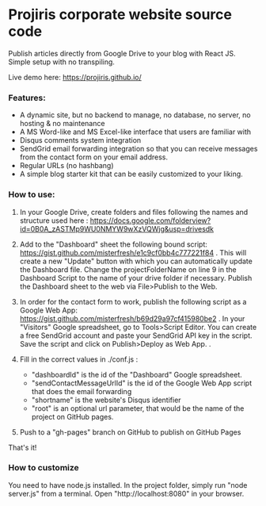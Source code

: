 # Projiris corporate website source code
Publish articles directly from Google Drive to your blog with React JS. Simple setup with no transpiling.

Live demo here: 
https://projiris.github.io/

### Features:
- A dynamic site, but no backend to manage, no database, no server, no hosting & no maintenance
- A MS Word-like and MS Excel-like interface that users are familiar with
- Disqus comments system integration
- SendGrid email forwarding integration so that you can receive messages from the contact form on your email address.
- Regular URLs (no hashbang)
- A simple blog starter kit that can be easily customized to your liking.

### How to use:

1) In your Google Drive, create folders and files following the names and structure used here : 
https://docs.google.com/folderview?id=0B0A_zASTMp9WU0NMYW9wXzVQWjg&usp=drivesdk

2) Add to the "Dashboard" sheet the following bound script:
https://gist.github.com/misterfresh/e1c9cf0bb4c777221f84   . 
This will create a new "Update" button with which you can automatically update the Dashboard file. Change the projectFolderName on line 9 in the Dashboard Script to the name of your drive folder if necessary. Publish the Dashboard sheet to the web via File>Publish to the Web.

3) In order for the contact form to work, publish the following script as a Google Web App:
https://gist.github.com/misterfresh/b69d29a97cf415980be2  . In your "Visitors" Google spreadsheet, go to Tools>Script Editor. You can create a free SendGrid account and paste your SendGrid API key in the script. Save the script and click on Publish>Deploy as Web App. .

4) Fill in the correct values in ./conf.js :
    - "dashboardId" is the id of the "Dashboard" Google spreadsheet.
    - "sendContactMessageUrlId" is the id of the Google Web App script that does the email forwarding
    - "shortname" is the website's Disqus identifier
    - "root" is an optional url parameter, that would be the name of the project on GitHub pages.

5) Push to a "gh-pages" branch on GitHub to publish on GitHub Pages

That's it!

### How to customize
You need to have node.js installed. In the project folder, simply run "node server.js" from a terminal.
Open "http://localhost:8080" in your browser.

